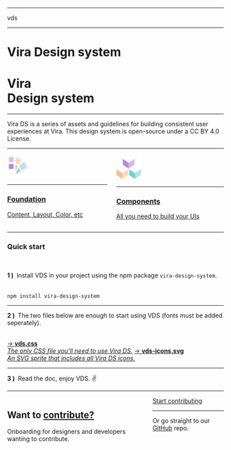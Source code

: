 <hr class="is-hidden-tablet is-size-7">
<span class="is-size-4 is-size-5-mobile has-text-weight-semibold has-text-grey-darker">
    vds
</span>
<hr class="my-1">
<h1 class="title has-text-weight-bolder is-family-primary is-hidden-touch is-tight">Vira<span class="has-text-weight-normal">&nbsp;Design system</span></h1>
<h1 class="title is-2 has-text-weight-bolder is-family-primary is-hidden-desktop is-tight">Vira<br><span class="has-text-weight-normal">Design system</span></h1>
<hr class="my-5 is-visible has-background-info-gradient">
<p class="is-size-4 is-size-5-mobile">
    Vira DS is a series of assets and guidelines for building consistent user experiences at Vira. This design system is open-source under a CC BY 4.0 License.
</p>

<hr>
<div class="columns">
    <div class="column is-6">
        <a href="#/content" class="box is-medium has-background-primary-dark is-raised hover-to-popping">
            <img src="media/style.png" width="50" class="no-zoom"/>
            <hr class="is-size-7">
            <h3 class="title has-text-white is-family-primary has-text-weight-bold is-tight">Foundation</h3>
            <p class="subtitle is-5 has-text-white is-dimmed">Content, Layout, Color, etc</p>
        </a>
    </div>
    <div class="column is-6">
        <a href="#/avatar" class="box is-medium has-background-primary-gradient is-floating hover-to-popping">
            <img src="media/components.png" width="58" class="no-zoom"/>
            <hr class="is-size-7">
            <h3 class="title has-text-white is-family-primary has-text-weight-bold is-tight">Components</h3>
            <p class="subtitle is-5 has-text-white is-dimmed">All you need to build your UIs</p>
        </a>
    </div>
</div>

<hr class="is-size-2 is-size-3-touch is-visible is-wavy">

<h3 class="title is-family-primary">Quick start</h3><br>

<strong>1 )&nbsp;</strong> Install VDS in your project using the npm package <code>vira-design-system</code>.<br><br>

<pre><code>npm install vira-design-system</code></pre>
<hr>

<strong>2 )&nbsp;</strong> The two files below are enough to start using VDS (fonts must be added seperately).<br><br>

<a href="https://raw.githubusercontent.com/Victin09/vira-design-system/master/build/vds.css" class="box is-well" download>→ <strong class="is-monospace">vds.css</strong><br><i class="is-dimmed">The only CSS file you'll need to use Vira DS.</i></a>
<a href="https://raw.githubusercontent.com/Victin09/vira-design-system/master/build/vds-icons.min.svg" class="box is-well" download>→ <strong class="is-monospace">vds-icons.svg</strong><br><i class="is-dimmed">An SVG sprite that includes all Vira DS icons.</i></a>

<hr>
<strong>3 )&nbsp;</strong> Read the doc, enjoy VDS. ✌️

<hr class="is-size-2">

<div class="box is-large is-well">
    <div class="columns is-marginless is-vcentered">
        <div class="column is-6">
            <h2 class="title is-spaced">Want to <u>contribute?</u></h2>
            <p class="subtitle is-5">Onboarding for designers and developers wanting to contribute.</p>
        </div>
        <div class="column is-5 is-offset-1 has-text-centered is-size-5 has-text-primary-dark">
            <a href="#/contribute" class="button is-rounded is-primary is-glowing is-beefy is-medium">Start contributing</a>
            <hr class="is-marginless is-wavy">
            Or go straight to our <a href="https://github.com/Victin09/vira-design-system" class="is-underlined">GitHub</a> repo.
        </div>
    </div>
</div>

<br>
